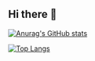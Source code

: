## Hi there 👋

<!--
**DYH1319/DYH1319** is a ✨ _special_ ✨ repository because its `README.md` (this file) appears on your GitHub profile.

Here are some ideas to get you started:

- 🔭 I’m currently working on ...
- 🌱 I’m currently learning ...
- 👯 I’m looking to collaborate on ...
- 🤔 I’m looking for help with ...
- 💬 Ask me about ...
- 📫 How to reach me: ...
- 😄 Pronouns: ...
- ⚡ Fun fact: ...
-->

[![Anurag's GitHub stats](https://github-readme-stats.vercel.app/api?username=DYH1319)](https://github.com/anuraghazra/github-readme-stats)

[![Top Langs](https://github-readme-stats.vercel.app/api/top-langs/?username=DYH1319&count_private=true&langs_count=10)](https://github.com/anuraghazra/github-readme-stats)
